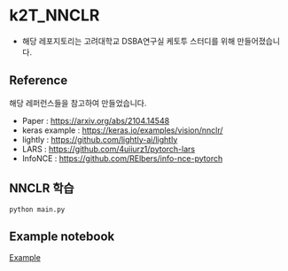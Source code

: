 # k2T_NNCLR
- 해당 레포지토리는 고려대학교 DSBA연구실 케토투 스터디를 위해 만들어졌습니다. 

## Reference 
해당 레퍼런스들을 참고하여 만들었습니다. 
- Paper : https://arxiv.org/abs/2104.14548
- keras example : https://keras.io/examples/vision/nnclr/
- lightly : https://github.com/lightly-ai/lightly
- LARS : https://github.com/4uiiurz1/pytorch-lars
- InfoNCE : https://github.com/RElbers/info-nce-pytorch

## NNCLR 학습 
    python main.py 
   
## Example notebook 
[Example](https://github.com/crimama/k2k_NNCLR/blob/main/Example.ipynb)

